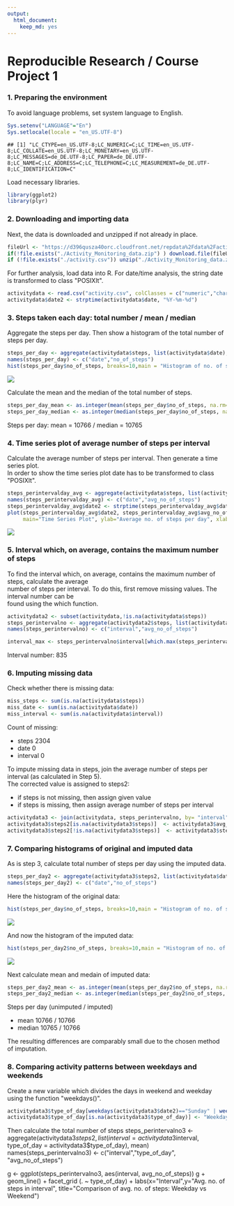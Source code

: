 ```yaml
---
output: 
  html_document: 
    keep_md: yes
---
```


Reproducible Research / Course Project 1
========================================================

### 1. Preparing the environment
To avoid language problems, set system language to English.

```r
Sys.setenv("LANGUAGE"="En")
Sys.setlocale(locale = "en_US.UTF-8")
```

```
## [1] "LC_CTYPE=en_US.UTF-8;LC_NUMERIC=C;LC_TIME=en_US.UTF-8;LC_COLLATE=en_US.UTF-8;LC_MONETARY=en_US.UTF-8;LC_MESSAGES=de_DE.UTF-8;LC_PAPER=de_DE.UTF-8;LC_NAME=C;LC_ADDRESS=C;LC_TELEPHONE=C;LC_MEASUREMENT=de_DE.UTF-8;LC_IDENTIFICATION=C"
```
Load necessary libraries.

```r
library(ggplot2)
library(plyr)
```


### 2. Downloading and importing data
Next, the data is downloaded and unzipped if not already in place.

```r
fileUrl <- "https://d396qusza40orc.cloudfront.net/repdata%2Fdata%2Factivity.zip"
if(!file.exists("./Activity_Monitoring_data.zip") ) download.file(fileUrl, destfile="./Activity_Monitoring_data.zip", method="curl" )
if (!file.exists("./activity.csv")) unzip("./Activity_Monitoring_data.zip")
```
  
For further analysis, load data into R. For date/time analysis, the string date is transformed to class "POSIXlt".

```r
activitydata <- read.csv("activity.csv", colClasses = c("numeric","character","numeric"))
activitydata$date2 <- strptime(activitydata$date, "%Y-%m-%d")
```
      

### 3. Steps taken each day: total number / mean / median
Aggregate the steps per day. Then show a histogram of the total number of steps per day.

```r
steps_per_day <- aggregate(activitydata$steps, list(activitydata$date), FUN=sum)
names(steps_per_day) <- c("date","no_of_steps")
hist(steps_per_day$no_of_steps, breaks=10,main = "Histogram of no. of steps per day", xlab="No. of steps per day")
```

![](code4_files/figure-html/steps_per_day_unimputed-1.png)<!-- -->

Calculate the mean and the median of the total number of steps.

```r
steps_per_day_mean <- as.integer(mean(steps_per_day$no_of_steps, na.rm=TRUE))
steps_per_day_median <- as.integer(median(steps_per_day$no_of_steps, na.rm=TRUE))
```
Steps per day:   mean   =  10766  /  median =  10765  


### 4. Time series plot of average number of steps per interval
Calculate the average number of steps per interval. Then generate a time series plot.   
In order to show the time series plot date has to be transformed to class "POSIXlt".

```r
steps_perintervalday_avg <- aggregate(activitydata$steps, list(activitydata$date), FUN=mean)
names(steps_perintervalday_avg) <- c("date","avg_no_of_steps")
steps_perintervalday_avg$date2 <- strptime(steps_perintervalday_avg$date, "%Y-%m-%d")
plot(steps_perintervalday_avg$date2, steps_perintervalday_avg$avg_no_of_steps, type="l", 
     main="Time Series Plot", ylab="Average no. of steps per day", xlab="Date" )
```

![](code4_files/figure-html/avgerage_steps_per_interval-1.png)<!-- -->


### 5. Interval which, on average, contains the maximum number of steps
To find the interval which, on average, contains the maximum number of steps, calculate the average    
number of steps per interval. To do this, first remove missing values. The interval number can be    
found using the which function.

```r
activitydata2 <- subset(activitydata,!is.na(activitydata$steps))
steps_perintervalno <- aggregate(activitydata2$steps, list(activitydata2$interval), FUN=mean)
names(steps_perintervalno) <- c("interval","avg_no_of_steps")

interval_max <- steps_perintervalno$interval[which.max(steps_perintervalno$avg_no_of_steps)]
```
Interval number:       835


### 6. Imputing missing data
Check whether there is missing data:  

```r
miss_steps <- sum(is.na(activitydata$steps))
miss_date <- sum(is.na(activitydata$date))
miss_interval <- sum(is.na(activitydata$interval))
```
Count of missing:   
- steps      2304   
- date       0    
- interval   0    
     
To impute missing data in steps, join the average number of steps per interval (as calculated in Step 5).  
The corrected value is assigned to steps2:   
- if steps is not missing, then assign given value   
- if steps is missing, then assign average number of steps per interval

```r
activitydata3 <- join(activitydata, steps_perintervalno, by= "interval", type="left")
activitydata3$steps2[is.na(activitydata3$steps)]  <- activitydata3$avg_no_of_steps[is.na(activitydata3$steps)]
activitydata3$steps2[!is.na(activitydata3$steps)]  <- activitydata3$steps[!is.na(activitydata3$steps)]
```



### 7. Comparing histograms of original and imputed data
As is step 3, calculate total number of steps per day using the imputed data.

```r
steps_per_day2 <- aggregate(activitydata3$steps2, list(activitydata$date), FUN=sum)
names(steps_per_day2) <- c("date","no_of_steps")
```

Here the histogram of the original data:      

```r
hist(steps_per_day$no_of_steps, breaks=10,main = "Histogram of no. of steps per day", xlab="No. of steps per day")
```

![](code4_files/figure-html/histogram_unimputed-1.png)<!-- -->
     
And now the histogram of the imputed data:    

```r
hist(steps_per_day2$no_of_steps, breaks=10,main = "Histogram of no. of steps per day (missing values imputed)", xlab="No. of steps per day")
```

![](code4_files/figure-html/histogram_imputed-1.png)<!-- -->

Next calculate mean and medain of imputed data:

```r
steps_per_day2_mean <- as.integer(mean(steps_per_day2$no_of_steps, na.rm=TRUE))
steps_per_day2_median <- as.integer(median(steps_per_day2$no_of_steps, na.rm=TRUE))
```
Steps per day (unimputed / imputed)     
- mean    10766  /  10766    
- median  10765  / 10766      
   
The resulting differences are comparably small due to the chosen method of imputation.     


### 8. Comparing activity patterns between weekdays and weekends
Create a new variable which divides the days in weekend and weekday using the function "weekdays()".    

```r
activitydata3$type_of_day[weekdays(activitydata3$date2)=="Sunday" | weekdays(activitydata3$date2)=="Saturday"] <- "Weekend"
activitydata3$type_of_day[is.na(activitydata3$type_of_day)] <- "Weekday"
```
Then calculate the total number of steps 
steps_perintervalno3 <- aggregate(activitydata3$steps2, list(interval = activitydata3$interval, 
                                                             type_of_day = activitydata3$type_of_day), mean)
names(steps_perintervalno3) <- c("interval","type_of_day", "avg_no_of_steps")

g <- ggplot(steps_perintervalno3, aes(interval, avg_no_of_steps))
g + geom_line() +
    facet_grid (. ~ type_of_day) + 
    labs(x="Interval",y="Avg. no. of steps in interval", title="Comparison of avg. no. of steps: Weekday vs Weekend")
